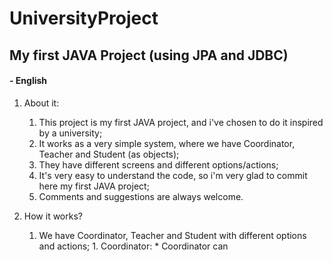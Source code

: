 # UniversityProject
## My first JAVA Project (using JPA and JDBC)

#### - English

1. About it:
    1.  This project is my first JAVA project, and i've chosen to do it inspired by a university;
    2.  It works as a very simple system, where we have Coordinator, Teacher and Student (as objects);
    3.  They have different screens and different options/actions;
    4.  It's very easy to understand the code, so i'm very glad to commit here my first JAVA project;
    5. Comments and suggestions are always welcome.
    
2. How it works?
    1. We have Coordinator, Teacher and Student with different options and actions;
            1. Coordinator:
                * Coordinator can 
